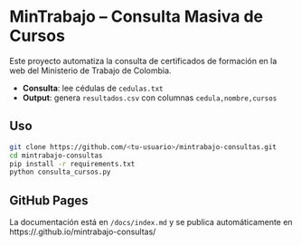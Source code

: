 # MinTrabajo – Consulta Masiva de Cursos

Este proyecto automatiza la consulta de certificados de formación en 
la web del Ministerio de Trabajo de Colombia.

- **Consulta**: lee cédulas de `cedulas.txt`  
- **Output**: genera `resultados.csv` con columnas `cedula,nombre,cursos`

## Uso

```bash
git clone https://github.com/<tu-usuario>/mintrabajo-consultas.git
cd mintrabajo-consultas
pip install -r requirements.txt
python consulta_cursos.py
```

## GitHub Pages

La documentación está en `/docs/index.md` y se publica automáticamente 
en https://<tu-usuario>.github.io/mintrabajo-consultas/

